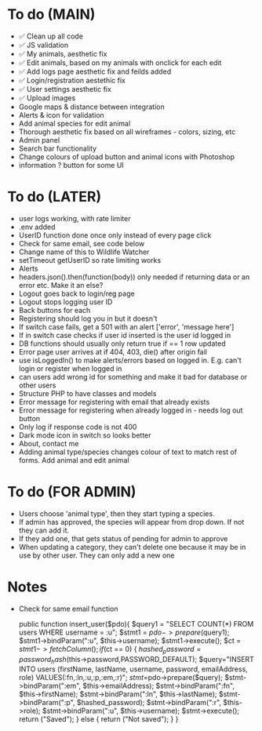 # To do (MAIN)

- ✅ Clean up all code
- ✅ JS validation
- ✅ My animals, aesthetic fix
- ✅ Edit animals, based on my animals with onclick for each edit
- ✅ Add logs page aesthetic fix and feilds added
- ✅ Login/registration aestethic fix
- ✅ User settings aesthetic fix
- ✅ Upload images
- Google maps & distance between integration
- Alerts & icon for validation
- Add animal species for edit animal
- Thorough aesthetic fix based on all wireframes - colors, sizing, etc
- Admin panel
- Search bar functionality
- Change colours of upload button and animal icons with Photoshop
- information ? button for some UI

# To do (LATER)

- user logs working, with rate limiter
- .env added
- UserID function done once only instead of every page click
- Check for same email, see code below
- Change name of this to Wildlife Watcher
- setTimeout getUserID so rate limiting works
- Alerts
- headers.json().then(function(body)) only needed if returning data or an error etc. Make it an else?
- Logout goes back to login/reg page
- Logout stops logging user ID
- Back buttons for each
- Registering should log you in but it doesn't
- If switch case fails, get a 501 with an alert ['error', 'message here']
- If in switch case checks if user id inserted is the user id logged in
- DB functions should usually only return true if == 1 row updated
- Error page user arrives at if 404, 403, die() after origin fail
- use isLoggedIn() to make alerts/errors based on logged in. E.g. can't login or register when logged in
- can users add wrong id for something and make it bad for database or other users
- Structure PHP to have classes and models
- Error message for registering with email that already exists
- Error message for registering when already logged in - needs log out button
- Only log if response code is not 400
- Dark mode icon in switch so looks better
- About, contact me
- Adding animal type/species changes colour of text to match rest of forms. Add animal and edit animal

# To do (FOR ADMIN)

- Users choose 'animal type', then they start typing a species.
- If admin has approved, the species will appear from drop down. If not they can add it.
- If they add one, that gets status of pending for admin to approve
- When updating a category, they can't delete one because it may be in use by other user. They can only add a new one

# Notes

- Check for same email function

  public function insert_user($pdo){
        $query1 = "SELECT COUNT(*) FROM users WHERE username = :u";
        $stmt1 = $pdo->prepare($query1);
  $stmt1->bindParam(":u", $this->username);
        $stmt1->execute();
        $ct = $stmt1->fetchColumn();
        if ($ct == 0) {
  $hashed_password=password_hash($this->password,PASSWORD_DEFAULT);
  $query="INSERT INTO users (firstName, lastName, username, password, emailAddress, role) VALUES(:fn,:ln,:u,:p,:em,:r)";
            $stmt=$pdo->prepare($query);
  $stmt->bindParam(":em", $this->emailAddress);
  $stmt->bindParam(":fn", $this->firstName);
  $stmt->bindParam(":ln", $this->lastName);
  $stmt->bindParam(":p", $hashed_password);
  $stmt->bindParam(":r", $this->role);
  $stmt->bindParam(":u", $this->username);
  $stmt->execute();
  return ("Saved");
  } else {
  return ("Not saved");
  }
  }
